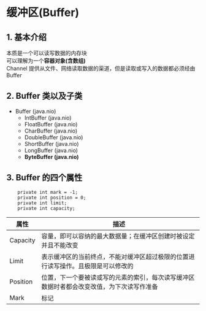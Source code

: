 # 缓冲区(Buffer)
## 1. 基本介绍
本质是一个可以读写数据的内存块  
可以理解为一个**容器对象(含数组)**  
Channel 提供从文件、网络读取数据的渠道，但是读取或写入的数据都必须经由 Buffer  

## 2. Buffer 类以及子类

- Buffer (java.nio)  
    - IntBuffer (java.nio)
    - FloatBuffer (java.nio)
    - CharBuffer (java.nio)
    - DoubleBuffer (java.nio)
    - ShortBuffer (java.nio)
    - LongBuffer (java.nio)
    - **ByteBuffer (java.nio)**
## 3. Buffer 的四个属性
```
    private int mark = -1;
    private int position = 0;
    private int limit;
    private int capacity;
```

| 属性| 描述 |  
| --- | --- |  
| Capacity | 容量，即可以容纳的最大数据量；在缓冲区创建时被设定并且不能改变 |  
| Limit | 表示缓冲区的当前终点，不能对缓冲区超过极限的位置进行读写操作。且极限是可以修改的 |  
| Position | 位置，下一个要被读或写的元素的索引，每次读写缓冲区数据时者都会改变改值，为下次读写作准备 |
| Mark | 标记 |

